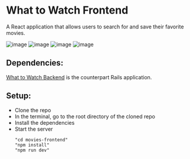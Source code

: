 # What to Watch Frontend
A React application that allows users to search for and save their favorite movies.

![image](https://github.com/kevinjolley91/movies-frontend/assets/137746914/997201ae-9f57-4152-8b4f-455bc28f2919)
![image](https://github.com/kevinjolley91/movies-frontend/assets/137746914/288a0291-ff29-4009-84c7-e152024ae8a6)
![image](https://github.com/kevinjolley91/movies-frontend/assets/137746914/140311b9-c266-4762-9314-7cd765dcb17b)
![image](https://github.com/kevinjolley91/movies-frontend/assets/137746914/ff04ffd7-974c-40a1-a8b4-354bf093757c)

## Dependencies:
[What to Watch Backend](https://github.com/kevinjolley91/movies-api) is the counterpart Rails application.

## Setup:
- Clone the repo
- In the terminal, go to the root directory of the cloned repo
- Install the dependencies
- Start the server
  ```
  "cd movies-frontend"
  "npm install"
  "npm run dev"
  ```


